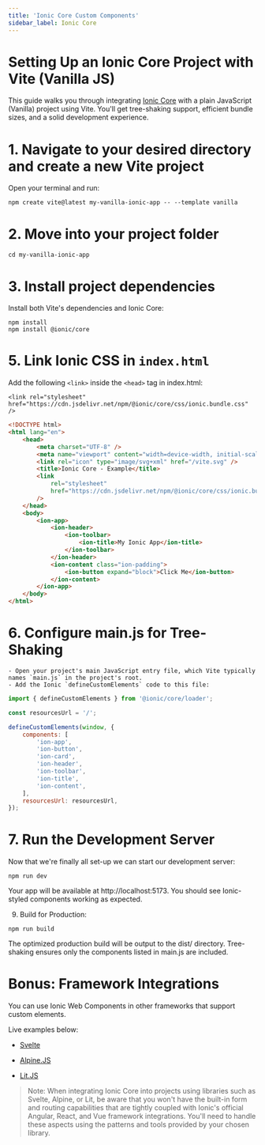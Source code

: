 ```yaml
---
title: 'Ionic Core Custom Components'
sidebar_label: Ionic Core
---
```


# Setting Up an Ionic Core Project with Vite (Vanilla JS)

This guide walks you through integrating [Ionic Core](https://ionicframework.com/docs/components) with a plain JavaScript (Vanilla) project using Vite. You'll get tree-shaking support, efficient bundle sizes, and a solid development experience.

# 1. Navigate to your desired directory and create a new Vite project
Open your terminal and run:
```shell
npm create vite@latest my-vanilla-ionic-app -- --template vanilla
```

# 2. Move into your project folder

```shell
cd my-vanilla-ionic-app
```

# 3. Install project dependencies
Install both Vite's dependencies and Ionic Core:
```shell
npm install
npm install @ionic/core
```

# 5. Link Ionic CSS in `index.html`

Add the following `<link>` inside the `<head>` tag in index.html:

`<link rel="stylesheet" href="https://cdn.jsdelivr.net/npm/@ionic/core/css/ionic.bundle.css" />`

```html
<!DOCTYPE html>
<html lang="en">
	<head>
		<meta charset="UTF-8" />
		<meta name="viewport" content="width=device-width, initial-scale=1.0" />
		<link rel="icon" type="image/svg+xml" href="/vite.svg" />
		<title>Ionic Core - Example</title>
		<link
			rel="stylesheet"
			href="https://cdn.jsdelivr.net/npm/@ionic/core/css/ionic.bundle.css"
		/>
	</head>
	<body>
		<ion-app>
			<ion-header>
				<ion-toolbar>
					<ion-title>My Ionic App</ion-title>
				</ion-toolbar>
			</ion-header>
			<ion-content class="ion-padding">
				<ion-button expand="block">Click Me</ion-button>
			</ion-content>
		</ion-app>
	</body>
</html>
```

# 6. Configure main.js for Tree-Shaking

    - Open your project's main JavaScript entry file, which Vite typically names `main.js` in the project's root.
    - Add the Ionic `defineCustomElements` code to this file:

```js
import { defineCustomElements } from '@ionic/core/loader';

const resourcesUrl = '/';

defineCustomElements(window, {
	components: [
		'ion-app',
		'ion-button',
		'ion-card',
		'ion-header',
		'ion-toolbar',
		'ion-title',
		'ion-content',
	],
	resourcesUrl: resourcesUrl,
});
```

# 7. Run the Development Server

Now that we're finally all set-up we can start our development server:

```shell
npm run dev
```

Your app will be available at http://localhost:5173. You should see Ionic-styled components working as expected.

9. Build for Production:

```shell
npm run build
```

The optimized production build will be output to the dist/ directory. Tree-shaking ensures only the components listed in main.js are included.

# Bonus: Framework Integrations

You can use Ionic Web Components in other frameworks that support custom elements.

Live examples below:

- [Svelte](https://stackblitz.com/edit/vitejs-vite-bp6vxnem?file=src%2FApp.svelte)

- [Alpine.JS](https://stackblitz.com/edit/vitejs-vite-kg36bvri?file=index.html)

- [Lit.JS](https://stackblitz.com/edit/vitejs-vite-twfn9ilc?file=package.json)

> Note: When integrating Ionic Core into projects using libraries such as Svelte, Alpine, or Lit, be aware that you won't have the built-in form and routing capabilities that are tightly coupled with Ionic's official Angular, React, and Vue framework integrations. You'll need to handle these aspects using the patterns and tools provided by your chosen library.
